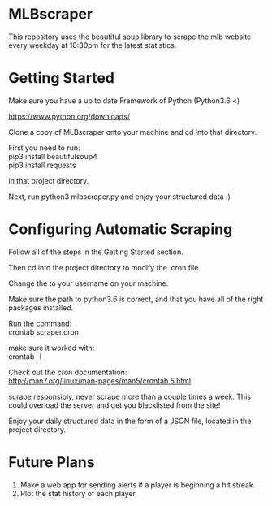 # MLBscraper

This repository uses the beautiful soup library to scrape the mlb website every weekday at 10:30pm for the latest statistics. 

# Getting Started

Make sure you have a up to date Framework of Python (Python3.6 <)

https://www.python.org/downloads/

Clone a copy of MLBscraper onto your machine and
cd into that directory.

First you need to run:  
pip3 install beautifulsoup4  
pip3 install requests

in that project directory.

Next, run python3 mlbscraper.py and enjoy your
structured data :)

# Configuring Automatic Scraping

Follow all of the steps in the Getting Started section. 

Then cd into the project directory to modify the .cron file. 

Change the <username> to your username on your machine. 
	
Make sure the path to python3.6 is correct, and that you have all of
the right packages installed. 

Run the command:  
crontab scraper.cron 

make sure it worked with:  
crontab -l

Check out the cron documentation:  
http://man7.org/linux/man-pages/man5/crontab.5.html

scrape responsibly, never scrape more than a couple times a week. This could
overload the server and get you blacklisted from the site!

Enjoy your daily structured data in the form of a JSON file, located in the project 
directory. 

# Future Plans
 
1. Make a web app for sending alerts if a player is 
	beginning a hit streak.  
2. Plot the stat history of each player.
